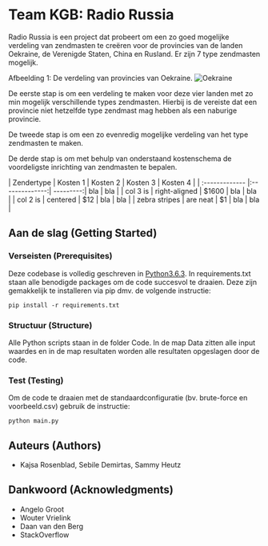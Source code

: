 # Team KGB: Radio Russia

Radio Russia is een project dat probeert om een zo goed mogelijke verdeling van zendmasten te creëren voor de provincies van de landen Oekraine, de Verenigde Staten, China en Rusland.
Er zijn 7 type zendmasten mogelijk.

Afbeelding 1: De verdeling van provincies van Oekraine.
![Oekraine](http://heuristieken.nl/wiki/images/2/26/Rr_ukraine.png)

De eerste stap is om een verdeling te maken voor deze vier landen met zo min mogelijk verschillende types zendmasten.
Hierbij is de vereiste dat een provincie niet hetzelfde type zendmast mag hebben als een naburige provincie.

De tweede stap is om een zo evenredig mogelijke verdeling van het type zendmasten te maken.

De derde stap is om met behulp van onderstaand kostenschema de voordeligste inrichting van zendmasten te bepalen.

| Zendertype     | Kosten 1      | Kosten 2  | Kosten 3 | Kosten 4 |
| :------------- |:--------------:| ---------:| bla | bla |
| col 3 is      | right-aligned | $1600 | bla | bla |
| col 2 is      | centered      |   $12 | bla | bla |
| zebra stripes | are neat      |    $1 | bla | bla |

## Aan de slag (Getting Started)

### Verseisten (Prerequisites)

Deze codebase is volledig geschreven in [Python3.6.3](https://www.python.org/downloads/). In requirements.txt staan alle benodigde packages om de code succesvol te draaien. Deze zijn gemakkelijk te installeren via pip dmv. de volgende instructie:

```
pip install -r requirements.txt
```

### Structuur (Structure)

Alle Python scripts staan in de folder Code. In de map Data zitten alle input waardes en in de map resultaten worden alle resultaten opgeslagen door de code.

### Test (Testing)

Om de code te draaien met de standaardconfiguratie (bv. brute-force en voorbeeld.csv) gebruik de instructie:

```
python main.py
```

## Auteurs (Authors)

* Kajsa Rosenblad, Sebile Demirtas, Sammy Heutz

## Dankwoord (Acknowledgments)

* Angelo Groot
* Wouter Vrielink
* Daan van den Berg
* StackOverflow
